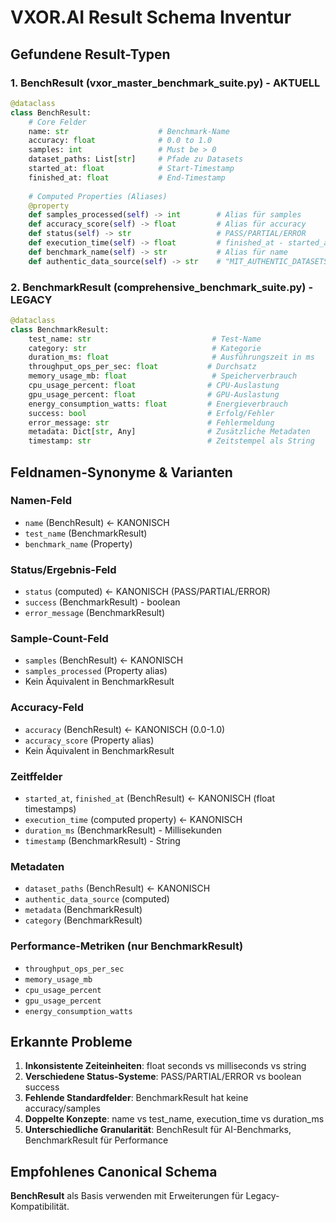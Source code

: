 # VXOR.AI Result Schema Inventur

## Gefundene Result-Typen

### 1. BenchResult (vxor_master_benchmark_suite.py) - AKTUELL
```python
@dataclass
class BenchResult:
    # Core Felder
    name: str                    # Benchmark-Name
    accuracy: float              # 0.0 to 1.0
    samples: int                 # Must be > 0
    dataset_paths: List[str]     # Pfade zu Datasets
    started_at: float            # Start-Timestamp
    finished_at: float           # End-Timestamp
    
    # Computed Properties (Aliases)
    @property
    def samples_processed(self) -> int        # Alias für samples
    def accuracy_score(self) -> float         # Alias für accuracy  
    def status(self) -> str                   # PASS/PARTIAL/ERROR
    def execution_time(self) -> float         # finished_at - started_at
    def benchmark_name(self) -> str           # Alias für name
    def authentic_data_source(self) -> str    # "MIT_AUTHENTIC_DATASETS"
```

### 2. BenchmarkResult (comprehensive_benchmark_suite.py) - LEGACY
```python
@dataclass
class BenchmarkResult:
    test_name: str                           # Test-Name
    category: str                            # Kategorie
    duration_ms: float                       # Ausführungszeit in ms
    throughput_ops_per_sec: float           # Durchsatz
    memory_usage_mb: float                   # Speicherverbrauch
    cpu_usage_percent: float                # CPU-Auslastung
    gpu_usage_percent: float                # GPU-Auslastung
    energy_consumption_watts: float         # Energieverbrauch
    success: bool                           # Erfolg/Fehler
    error_message: str                      # Fehlermeldung
    metadata: Dict[str, Any]                # Zusätzliche Metadaten
    timestamp: str                          # Zeitstempel als String
```

## Feldnamen-Synonyme & Varianten

### Namen-Feld
- `name` (BenchResult) ← KANONISCH
- `test_name` (BenchmarkResult)
- `benchmark_name` (Property)

### Status/Ergebnis-Feld
- `status` (computed) ← KANONISCH (PASS/PARTIAL/ERROR)
- `success` (BenchmarkResult) - boolean
- `error_message` (BenchmarkResult)

### Sample-Count-Feld
- `samples` (BenchResult) ← KANONISCH
- `samples_processed` (Property alias)
- Kein Äquivalent in BenchmarkResult

### Accuracy-Feld
- `accuracy` (BenchResult) ← KANONISCH (0.0-1.0)
- `accuracy_score` (Property alias)
- Kein Äquivalent in BenchmarkResult

### Zeitffelder
- `started_at`, `finished_at` (BenchResult) ← KANONISCH (float timestamps)
- `execution_time` (computed property) ← KANONISCH 
- `duration_ms` (BenchmarkResult) - Millisekunden
- `timestamp` (BenchmarkResult) - String

### Metadaten
- `dataset_paths` (BenchResult) ← KANONISCH
- `authentic_data_source` (computed)
- `metadata` (BenchmarkResult)
- `category` (BenchmarkResult)

### Performance-Metriken (nur BenchmarkResult)
- `throughput_ops_per_sec`
- `memory_usage_mb` 
- `cpu_usage_percent`
- `gpu_usage_percent`
- `energy_consumption_watts`

## Erkannte Probleme

1. **Inkonsistente Zeiteinheiten**: float seconds vs milliseconds vs string
2. **Verschiedene Status-Systeme**: PASS/PARTIAL/ERROR vs boolean success
3. **Fehlende Standardfelder**: BenchmarkResult hat keine accuracy/samples
4. **Doppelte Konzepte**: name vs test_name, execution_time vs duration_ms
5. **Unterschiedliche Granularität**: BenchResult für AI-Benchmarks, BenchmarkResult für Performance

## Empfohlenes Canonical Schema

**BenchResult** als Basis verwenden mit Erweiterungen für Legacy-Kompatibilität.
